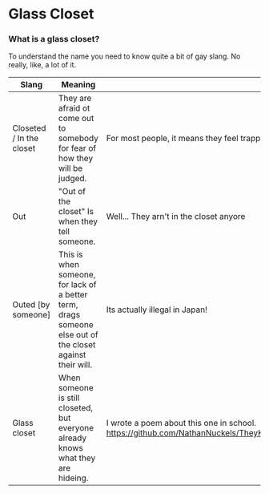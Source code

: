# Glass Closet

### What is a glass closet?
To understand the name you need to know quite a bit of gay slang. No really, like, a lot of it.

| Slang                    | Meaning                                                                                                   | Why                                                                                                                           |
|--------------------------|-----------------------------------------------------------------------------------------------------------|-------------------------------------------------------------------------------------------------------------------------------|
| Closeted / In the closet | They are afraid ot come out to somebody for fear of how they will be judged.                              | For most people, it means  they feel trapped.                                                                                 |
| Out                      | "Out of the closet" Is when they tell someone.                                                            | Well... They arn't in the closet anyore                                                                                       |
| Outed [by someone]       | This is when someone, for lack of a better term, drags someone else out of the closet against their will. | Its actually illegal in Japan!                                                                                                |
| Glass closet             | When someone is still closeted, but everyone already knows what they are hideing.                         | I wrote a poem about this one in school. https://github.com/NathanNuckels/TheyKilledNotepad/blob/main/Writing/poatry.txt#L203 |

